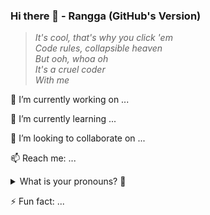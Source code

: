 ### Hi there 👋 - Rangga (GitHub's Version)

<!--
**ranggakd/ranggakd** is a ✨ _special_ ✨ repository because its `README.md` (this file) appears on your GitHub profile.

<details>
<summary>
👉👈
</summary>

### Oh, hello there! 👋

|  | I'm a / an |
| :--- | :---: |
| Programmer | ✔ |
| AI Tech Writer | ✔ |
| Data Practitioner | ✔ |
| Statistics & Math Addict | ✔ |
| Open Source Contributor | ✔ |
| Quantum Computing Enthusiast | ✔ |
</details>

-->

> *It's cool, that's why you click 'em*  
*Code rules, collapsible heaven*  
*But ooh, whoa oh*  
*It's a cruel coder*  
*With me*

🔭 I’m currently working on ...

🌱 I’m currently learning ...

👯 I’m looking to collaborate on ...

📫 Reach me: ...

<details>
    <summary>
What is your pronouns? 🕺
    </summary>
    <div align="right">

 🇬🇧 | 🇮🇩
 ---| --- 
he/him/his | dia/dia/dia (*cinta yang ku tunggu tunggu tunggu*)    
</div>
</details>

⚡ Fun fact: ...
